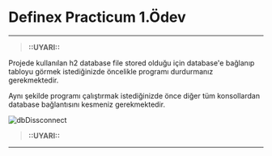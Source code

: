 <h1> Definex Practicum 1.Ödev </h1>



---
> **::UYARI::**

Projede kullanılan h2 database file stored olduğu için database'e bağlanıp
tabloyu görmek istediğinizde öncelikle programı durdurmanız gerekmektedir.

Aynı şekilde programı çalıştırmak istediğinizde önce diğer tüm konsollardan database bağlantısını kesmeniz gerekmektedir.

![dbDissconnect](https://user-images.githubusercontent.com/65484711/213960595-e23a5d3a-01a9-488e-8c79-c9741bb7b2cb.PNG)


> **::UYARI::**
---



